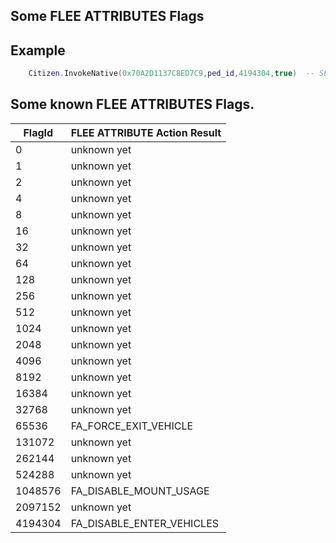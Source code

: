 ## Some FLEE ATTRIBUTES Flags

## Example

```lua
	Citizen.InvokeNative(0x70A2D1137C8ED7C9,ped_id,4194304,true)  -- SET_PED_FLEE_ATTRIBUTES ped cant enter vehicles, when flee;
```

<h2>Some known FLEE ATTRIBUTES Flags.</h2>

FlagId | FLEE ATTRIBUTE Action Result
----------- | --------------------------
0 | unknown yet
1 | unknown yet
2 | unknown yet
4 | unknown yet
8 | unknown yet
16 | unknown yet
32 | unknown yet
64 | unknown yet
128 | unknown yet
256 | unknown yet
512 | unknown yet
1024 | unknown yet
2048 | unknown yet
4096 | unknown yet
8192 | unknown yet
16384 | unknown yet
32768 | unknown yet
65536 | FA_FORCE_EXIT_VEHICLE
131072 | unknown yet
262144 | unknown yet
524288 | unknown yet
1048576 | FA_DISABLE_MOUNT_USAGE
2097152 | unknown yet
4194304 | FA_DISABLE_ENTER_VEHICLES